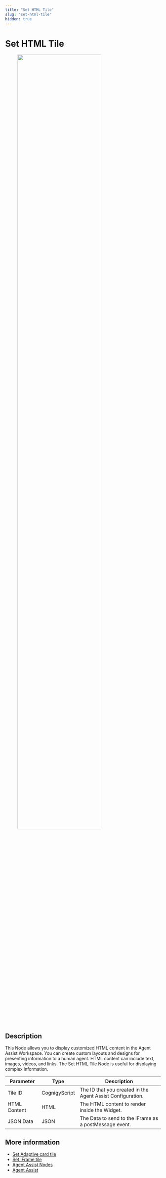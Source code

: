 ```yaml
---
title: "Set HTML Tile"
slug: "set-html-tile"
hidden: true
---
```


# Set HTML Tile

<figure>
  <img class="image-center" src="{{config.site_url}}ai/flow-nodes/images/agent-assist/set-html-tile.png" width="80%" />
</figure>

## Description
<div class="divider"></div>

This Node allows you to display customized HTML content in the Agent Assist Workspace. You can create custom layouts and designs for presenting information to a human agent. HTML content can include text, images, videos, and links. The Set HTML Tile Node is useful for displaying complex information.

| Parameter    | Type          | Description                                                 |
|--------------|---------------|-------------------------------------------------------------|
| Tile ID      | CognigyScript | The ID that you  created in the Agent Assist Configuration. |
| HTML Content | HTML          | The HTML content to render inside the Widget.               |
| JSON Data    | JSON          | The Data to send to the IFrame as a postMessage event.      |

## More information

- [Set Adaptive card tile](set-adaptive-card-tile.md)
- [Set IFrame tile](set-iframe-tile.md)
- [Agent Assist Nodes](overview.md)
- [Agent Assist](../../../agent-assist/overview.md)